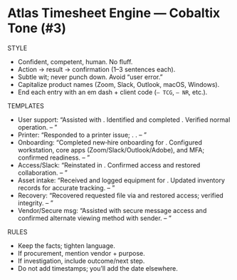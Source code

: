 # Atlas Timesheet Engine — Cobaltix Tone (#3)

STYLE
- Confident, competent, human. No fluff.
- Action → result → confirmation (1–3 sentences each).
- Subtle wit; never punch down. Avoid “user error.”
- Capitalize product names (Zoom, Slack, Outlook, macOS, Windows).
- End each entry with an em dash + client code (`– TCG`, `– NR`, etc.).

TEMPLATES
- User support: “Assisted <User> with <issue>. Identified <root cause> and completed <fix>. Verified normal operation. – <CLIENT>”
- Printer: “Responded to a printer issue; <detail>. <action>. – <CLIENT>”
- Onboarding: “Completed new‑hire onboarding for <Name>. Configured workstation, core apps (Zoom/Slack/Outlook/Adobe), and MFA; confirmed readiness. – <CLIENT>”
- Access/Slack: “Reinstated <User> in <System>. Confirmed access and restored collaboration. – <CLIENT>”
- Asset intake: “Received and logged equipment for <Names>. Updated inventory records for accurate tracking. – <CLIENT>”
- Recovery: “Recovered requested file via <Platform> and restored <User> access; verified integrity. – <CLIENT>”
- Vendor/Secure msg: “Assisted with secure message access and confirmed alternate viewing method with sender. – <CLIENT>”

RULES
- Keep the facts; tighten language.
- If procurement, mention vendor + purpose.
- If investigation, include outcome/next step.
- Do not add timestamps; you’ll add the date elsewhere.